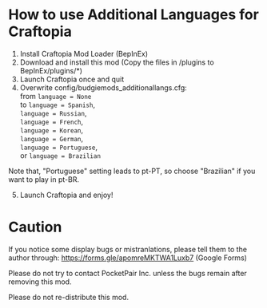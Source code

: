 # How to use Additional Languages for Craftopia

1. Install Craftopia Mod Loader (BepInEx)
2. Download and install this mod (Copy the files in /plugins to BepInEx/plugins/*)
3. Launch Craftopia once and quit
4. Overwrite config/budgiemods_additionallangs.cfg:  
from `language = None`  
to `language = Spanish`,  
   `language = Russian`,  
   `language = French`,  
   `language = Korean`,  
   `language = German`,  
   `language = Portuguese`,  
or `language = Brazilian`

Note that, "Portuguese" setting leads to pt-PT, so choose "Brazilian" if you want to play in pt-BR.

5. Launch Craftopia and enjoy!

# Caution

If you notice some display bugs or mistranlations, please tell them to the author through:
https://forms.gle/apomreMKTWA1Luxb7 (Google Forms)

Please do not try to contact PocketPair Inc. unless the bugs remain after removing this mod.

Please do not re-distribute this mod.
